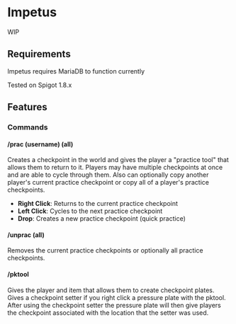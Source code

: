 # Impetus
WIP
## Requirements
Impetus requires MariaDB to function currently

Tested on Spigot 1.8.x
## Features
### Commands
#### /prac (username) (all)
Creates a checkpoint in the world and gives the player a "practice tool" that allows them to return to it. Players may have multiple checkpoints at once and are able to cycle through them. Also can optionally copy another player's current practice checkpoint or copy all of a player's practice checkpoints.
- **Right Click**: Returns to the current practice checkpoint
- **Left Click**: Cycles to the next practice checkpoint
- **Drop**: Creates a new practice checkpoint (quick practice)

#### /unprac (all)
Removes the current practice checkpoints or optionally all practice checkpoints.

#### /pktool
Gives the player and item that allows them to create checkpoint plates. Gives a checkpoint setter if you right click a pressure plate with the pktool. After using the checkpoint setter the pressure plate will then give players the checkpoint associated with the location that the setter was used.

